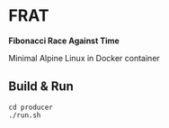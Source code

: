 # FRAT

**Fibonacci Race Against Time**

Minimal Alpine Linux in Docker container 

## Build & Run

```
cd producer
./run.sh
```
